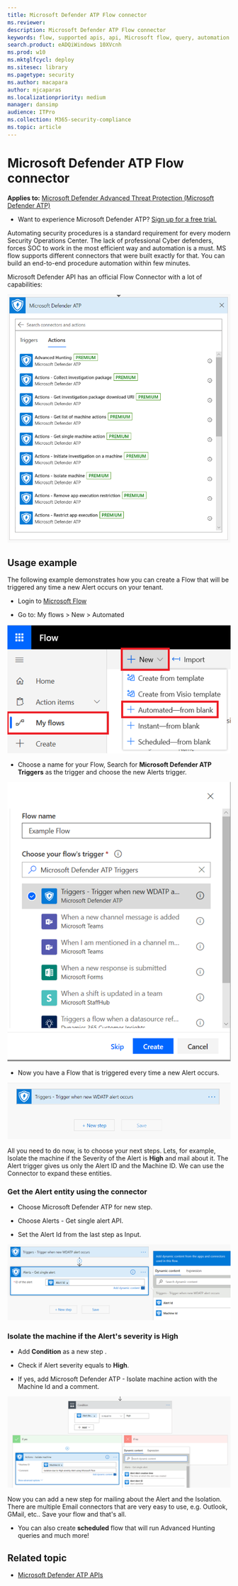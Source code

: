 ```yaml
---
title: Microsoft Defender ATP Flow connector
ms.reviewer: 
description: Microsoft Defender ATP Flow connector
keywords: flow, supported apis, api, Microsoft flow, query, automation
search.product: eADQiWindows 10XVcnh
ms.prod: w10
ms.mktglfcycl: deploy
ms.sitesec: library
ms.pagetype: security
ms.author: macapara
author: mjcaparas
ms.localizationpriority: medium
manager: dansimp
audience: ITPro
ms.collection: M365-security-compliance 
ms.topic: article
---
```


# Microsoft Defender ATP Flow connector

**Applies to:** [Microsoft Defender Advanced Threat Protection (Microsoft Defender ATP)](https://go.microsoft.com/fwlink/p/?linkid=2069559)

- Want to experience Microsoft Defender ATP? [Sign up for a free trial.](https://www.microsoft.com/WindowsForBusiness/windows-atp?ocid=docs-wdatp-exposedapis-abovefoldlink) 

Automating security procedures is a standard requirement for every modern Security Operations Center. The lack of professional Cyber defenders, forces SOC to work in the most efficient way and automation is a must. MS flow supports different connectors that were built exactly for that. You can build an end-to-end procedure automation within few minutes.

Microsoft Defender API has an official Flow Connector with a lot of capabilities: 

![Image of edit credentials](images/api-flow-0.png)

## Usage example

The following example demonstrates how you can create a Flow that will be triggered any time a new Alert occurs on your tenant.

- Login to [Microsoft Flow](https://flow.microsoft.com)

- Go to: My flows > New > Automated 

![Image of edit credentials](images/api-flow-1.png)

- Choose a name for your Flow, Search for **Microsoft Defender ATP Triggers** as the trigger and choose the new Alerts trigger.

![Image of edit credentials](images/api-flow-2.png)

- Now you have a Flow that is triggered every time a new Alert occurs. 

![Image of edit credentials](images/api-flow-3.png)

All you need to do now, is to choose your next steps.
Lets, for example, Isolate the machine if the Severity of the Alert is **High** and mail about it.
The Alert trigger gives us only the Alert ID and the Machine ID. We can use the Connector to expand these entities.

### Get the Alert entity using the connector 

- Choose Microsoft Defender ATP for new step. 

- Choose Alerts - Get single alert API.

- Set the Alert Id from the last step as Input.

![Image of edit credentials](images/api-flow-4.png)

### Isolate the machine if the Alert's severity is High

- Add **Condition** as a new step .

- Check if Alert severity equals to **High**.

- If yes, add Microsoft Defender ATP - Isolate machine action with the Machine Id and a comment.

![Image of edit credentials](images/api-flow-5.png)

Now you can add a new step for mailing about the Alert and the Isolation.
There are multiple Email connectors that are very easy to use, e.g. Outlook, GMail, etc..
Save your flow and that's all.

- You can also create **scheduled** flow that will run Advanced Hunting queries and much more! 

## Related topic
- [Microsoft Defender ATP APIs](apis-intro.md)
